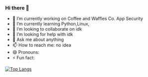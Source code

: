 ### Hi there 👋

<!--
**Solaireis/Solaireis** is a ✨ _special_ ✨ repository because its `README.md` (this file) appears on your GitHub profile.

Here are some ideas to get you started: -->

- 🔭 I’m currently working on Coffee and Waffles Co. App Security
- 🌱 I’m currently learning Python,Linux,
- 👯 I’m looking to collaborate on idk
- 🤔 I’m looking for help with idk
- 💬 Ask me about anything
- 📫 How to reach me: no idea
- 😄 Pronouns: 
- ⚡ Fun fact: 


[![Top Langs](https://github-readme-stats.vercel.app/api/top-langs/?username=Solaireis&langs_count=8)](https://github.com/anuraghazra/github-readme-stats)
